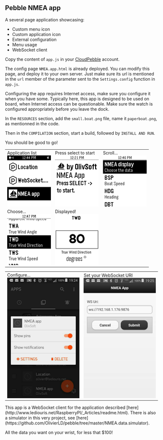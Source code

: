 ## Pebble NMEA app

A several page application showcasing:
- Custom menu icon
- Custom application icon
- External configuration
- Menu usage
- WebSocket client

Copy the content of `app.js` in your [CloudPebble](https://cloudpebble.net/ide/) account.

The config page `NMEA.app.html` is already deployed.
You can modify this page, and deploy it to your own server. Just make sure its url is mentioned 
in the `url` member of the parameter sent to the `Settings.config` function in `app.js`.

Configuring the app requires Internet access, make sure you configure it when you have some.
Typically here, this app is designed to be used on board, when Internet access can be questionable.
Make sure the watch is configured appropriately before you leave the dock. 

In the `RESOURCES` section, add the `small.boat.png` file, name it `paperboat.png`, as mentionned in the code.

Then in the `COMPILATION` section, start a build, followed by `INSTALL AND RUN`.

You should be good to go!

<table>
  <tr>
    <td>
      Application list
      <br/>
      <img src="screenshot.01.png" alt="Start here">
    </td>
    <td>
      Press select to start
      <br/>
      <img src="screenshot.02.png" alt="Choose the channel">
    </td>
    <td>
      Scroll...
      <br/>
      <img src="screenshot.03.png" alt="Channel list">
    </td>
  </tr>
  <tr>
    <td>
      Choose...
      <br/>
      <img src="screenshot.04.png" alt="Hit select">
    </td>
    <td>
      Displayed!
      <br/>
      <img src="screenshot.05.png" alt="Display">
    </td>
  </tr>
</table>

<table>
  <tr>
    <td>
      Configure...
      <br/>
      <img src="screenshot.cfg01.jpg" alt="Configuration - 1">
    </td>
    <td>
      Set your WebSocket URI
      <br/>
      <img src="screenshot.cfg02.jpg" alt="Configuration - 2">
    </td>
  </tr>
</table>
This app is a WebSocket client for the application described [here](http://www.lediouris.net/RaspberryPI/_Articles/readme.html).
There is also a simulator in this very project, see [here](https://github.com/OlivierLD/pebble/tree/master/NMEA.data.simulator).

All the data you want on your wrist, for less that $100!
